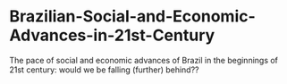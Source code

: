 # Brazilian-Social-and-Economic-Advances-in-21st-Century
The pace of social and economic advances of Brazil in the beginnings of 21st century: would we be falling (further) behind??
